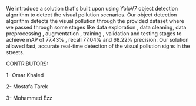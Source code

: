 We introduce a solution that's built upon using YoloV7 object detection algorithm to detect the visual pollution scenarios. Our object detection algorithm detects the visual pollution through the provided dataset where we passed through some stages like data exploration , data cleaning, data preprocessing , augmentation , training , validation and testing stages to achieve mAP of 77.43% , recall 77.04% and 68.22% precision. Our solution allowed fast, accurate real-time detection of the visual pollution signs in the streets.


CONTRIBUTORS:

1- Omar Khaled

2- Mostafa Tarek

3- Mohammed Ezz
